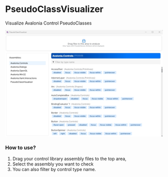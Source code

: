 # PseudoClassVisualizer

Visualize Avalonia Control PseudoClasses

![image](./docs/screenshot.jpg)

### How to use?

1. Drag your control library assembly files to the top area,
2. Select the assembly you want to check
3. You can also filter by control type name. 